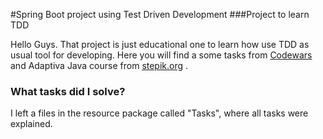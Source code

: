 #Spring Boot project using Test Driven Development 
###Project to learn TDD

Hello Guys. That project is just educational one to learn how use TDD as usual tool for developing.
Here you will find a some tasks from [Codewars](https://www.codewars.com/dashboard) and Adaptiva Java course
from [stepik.org](https://stepik.org/course/2403/syllabus) .

### What tasks did I solve?
I left a files in the resource package called "Tasks", where all tasks were explained. 